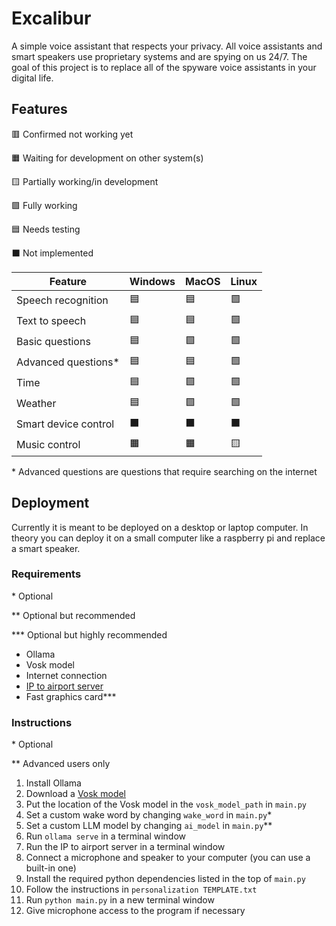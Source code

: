 # Excalibur

A simple voice assistant that respects your privacy. All voice assistants and smart speakers use proprietary systems and are spying on us 24/7. The goal of this project is to replace all of the spyware voice assistants in your digital life.

## Features

🟥 Confirmed not working yet

🟧 Waiting for development on other system(s)

🟨 Partially working/in development

🟩 Fully working

🟦 Needs testing

⬛ Not implemented

| Feature | Windows | MacOS | Linux |
|-|-|-|-|
| Speech recognition | 🟦 | 🟦 | 🟩 |
| Text to speech | 🟦 | 🟦 | 🟩 |
| Basic questions | 🟦 | 🟩 | 🟩 |
| Advanced questions* | 🟦 | 🟦 | 🟩 |
| Time | 🟦 | 🟩 | 🟩 |
| Weather | 🟦 | 🟩 | 🟩 |
| Smart device control | ⬛ | ⬛ | ⬛ |
| Music control | 🟧 | 🟧 | 🟨 |

\* Advanced questions are questions that require searching on the internet

## Deployment

Currently it is meant to be deployed on a desktop or laptop computer. In theory you can deploy it on a small computer like a raspberry pi and replace a smart speaker.

### Requirements

\* Optional

\** Optional but recommended

\*** Optional but highly recommended

- Ollama
- Vosk model
- Internet connection
- [IP to airport server](https://github.com/sidgames5/ip-to-airport)
- Fast graphics card***

### Instructions

\* Optional

\** Advanced users only

1. Install Ollama
2. Download a [Vosk model](https://alphacephei.com/vosk/models)
3. Put the location of the Vosk model in the `vosk_model_path` in `main.py`
4. Set a custom wake word by changing `wake_word` in `main.py`*
5. Set a custom LLM model by changing `ai_model` in `main.py`**
6. Run `ollama serve` in a terminal window
7. Run the IP to airport server in a terminal window
8. Connect a microphone and speaker to your computer (you can use a built-in one)
9. Install the required python dependencies listed in the top of `main.py`
10. Follow the instructions in `personalization TEMPLATE.txt`
11. Run `python main.py` in a new terminal window
12. Give microphone access to the program if necessary
